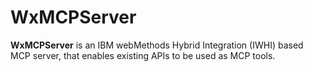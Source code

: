# WxMCPServer
**WxMCPServer** is an IBM webMethods Hybrid Integration (IWHI) based MCP server, that enables existing APIs to be used as MCP tools.
